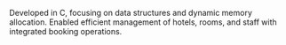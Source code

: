 Developed in C, focusing on data structures and dynamic memory allocation.
Enabled efficient management of hotels, rooms, and staff with integrated booking operations.
